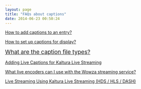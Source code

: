 ```yaml
---
layout: page
title: "FAQs about captions"
date: 2014-06-23 00:50:24
---
```


<p class="mce-heading-3">
  <a href="{{site.url}}/documentation/Knowledge/how-add-captions-entry.html" target="_blank">How to add captions to an entry?</a>
</p>

<p class="mce-heading-3">
  <a href="{{site.url}}/documentation/Knowledge/how-add-captions-entry.html" target="_blank"></a><a href="{{site.url}}/documentation/Knowledge/how-set-captions-display.html" target="_blank">How to set up captions for display?</a>
</p>

<p class="mce-heading-3">
  <a href="{{site.url}}/documentation/Knowledge/how-set-captions-display.html" target="_blank"></a><a href="{{site.url}}/documentation/Knowledge/what-are-caption-file-types.html" target="_blank" style="font-size: 14pt;">What are the caption file types?</a>
</p>

<p class="mce-heading-3">
  <a href="{{site.url}}/documentation/Knowledge/adding-live-captions-kaltura-live-streaming.html" target="_blank">Adding Live Captions for Kaltura Live Streaming</a>
</p>

<p class="mce-heading-3">
  <a href="{{site.url}}/documentation/Knowledge/kaltura-live-supported-encoders.html" target="_blank">What live encoders can I use with the Wowza streaming service?</a>
</p>

<p class="mce-heading-3">
  <a href="{{site.url}}/documentation/Knowledge/live-streaming-using-kaltura-live-streaming-hds-hls-dash.html" target="_blank">Live Streaming Using Kaltura Live Streaming (HDS / HLS / DASH)</a>
</p>

<p class="mce-heading-3">
   
</p>

<p class="mce-heading-3">
   
</p>

<p class="mce-heading-3">
   
</p>